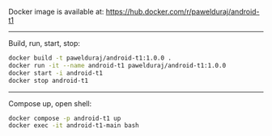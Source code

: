 Docker image is available at:
https://hub.docker.com/r/pawelduraj/android-t1

---

Build, run, start, stop:

```bash
docker build -t pawelduraj/android-t1:1.0.0 .
docker run -it --name android-t1 pawelduraj/android-t1:1.0.0
docker start -i android-t1
docker stop android-t1
```

---

Compose up, open shell:

```bash
docker compose -p android-t1 up
docker exec -it android-t1-main bash
```
